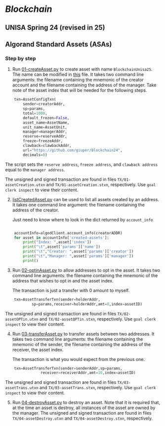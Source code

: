 # *Blockchain*
## UNISA Spring 24 (revised in 25) ##

## Algorand Standard Assets (ASAs) ##

### Step by step  ###

1. Run [01-createAsset.py](./01-createAsset.py) to create asset with name ```BlockchainUnisa25```.
The name can be modified in [this](./localUT.py) file.
It takes two command line arguments: 
the filename containing the mnemonic of the creator account and
the filename containing the address of the manager.
Take note of the asset index that will be needed for the following steps.

```python
    txn=AssetConfigTxn(
        sender=creatorAddr,
        sp=params,
        total=1000,
        default_frozen=False,
        asset_name=AssetName,
        unit_name=AssetUnit,
        manager=managerAddr,
        reserve=reserveAddr,
        freeze=freezeAddr,
        clawback=clawbackAddr,
        url="https://github.com/giuper/Blockchain24",
        decimals=0)
```

The script sets the ```reserve address```, ```freeze address```, and ```clawback address``` equal to
the ```manager address```. 


The unsigned and signed transaction are found in files ```TX/01-assetCreation.utxn``` and 
```TX/01-assetCreation.stxn```, respectively. 
Use ```goal clerk inspect``` to view their content.

2. [listCreatedAsset.py](./listCreatedAsset.py) can be used to list all assets created by an address.
    It takes one command line argument: the filename containing the address of the creator.

    Just need to know where to look in the dict returned by ```account_info```

```python

    accountInfo=algodClient.account_info(creatorADDR)
    for asset in accountInfo['created-assets']:
        print("Index: ",asset['index'])
        print("\t",asset['params']['name'])
        print("\t","Creator: ",asset['params']['creator'])
        print("\t","Manager: ",asset['params']['manager'])
        print()
```

3. Run [02-optinAsset.py](./02-optinAsset.py) to allow addresses to opt in the asset.
    It takes two command line arguments: 
    the filename containing the mnemonic of the address that wishes to opt in and the asset index.
   
    The transaction is just a transfer with 0 amount to myself.

```python
    txn=AssetTransferTxn(sender=holderAddr,
            sp=params,receiver=holderAddr,amt=0,index=assetID)
```
    
The unsigned and signed transaction are found in files ```TX/02-assetOPTin.utxn``` and 
```TX/02-assetOPTin.stxn```, respectively. 
Use ```goal clerk inspect``` to view their content.

4. Run [03-transferAsset.py](./03-transferAsset.py) to transfer assets between two addresses. 
    It takes two command line arguments: 
    the filename containing the mnemonic of the sender,
    the filename containing the address of the receiver,
    the asset index.

    The transaction is what you would expect from the previous one.

```python
    txn=AssetTransferTxn(sender=senderAddr,sp=params,
                receiver=receiverAddr,amt=10,index=assetID)
```

The unsigned and signed transaction are found in files ```TX/03-assetTrans.utxn``` and 
    ```TX/03-assetTrans.stxn```, respectively. 
    Use ```goal clerk inspect``` to view their content.

5. Run [04-destroyAsset.py](./04-destroyAsset.py) to destroy an asset.
    Note that it is required that, at the time an asset is destroy, all instances
    of the asset are owned by the manager.
    The unsigned and signed transaction are found in files ```TX/04-assetDestroy.utxn``` and 
    ```TX/04-assetDestroy.stxn```, respectively. 
